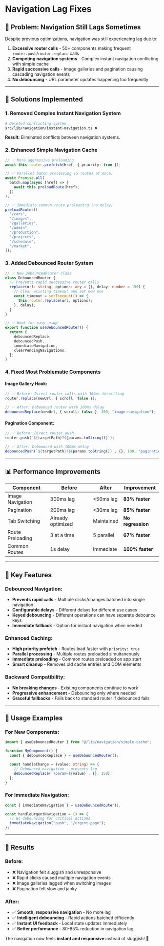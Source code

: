 # Navigation Lag Fixes

## 🚀 **Problem: Navigation Still Lags Sometimes**

Despite previous optimizations, navigation was still experiencing lag due to:

1. **Excessive router calls** - 50+ components making frequent `router.push`/`router.replace` calls
2. **Competing navigation systems** - Complex instant navigation conflicting with simple cache
3. **Rapid successive calls** - Image galleries and pagination causing cascading navigation events
4. **No debouncing** - URL parameter updates happening too frequently

---

## 🔧 **Solutions Implemented**

### **1. Removed Complex Instant Navigation System**

```bash
# Deleted conflicting system
src/lib/navigation/instant-navigation.ts ❌
```

**Result:** Eliminated conflicts between navigation systems.

### **2. Enhanced Simple Navigation Cache**

```typescript
// ✅ More aggressive preloading
await this.router.prefetch(href, { priority: true });

// ✅ Parallel batch processing (5 routes at once)
await Promise.all(
  batch.map(async (href) => {
    await this.preloadRoute(href);
  })
);

// ✅ Immediate common route preloading (no delay)
preloadRoutes([
  "/cars",
  "/images",
  "/galleries",
  "/admin",
  "/production",
  "/projects",
  "/schedule",
  "/market",
]);
```

### **3. Added Debounced Router System**

```typescript
// ✅ New DebouncedRouter class
class DebouncedRouter {
  // Prevents rapid successive router calls
  replace(url: string, options: any = {}, delay: number = 150) {
    // Clear existing timeout and set new one
    const timeout = setTimeout(() => {
      this.router.replace(url, options);
    }, delay);
  }
}

// ✅ Hook for easy usage
export function useDebouncedRouter() {
  return {
    debouncedReplace,
    debouncedPush,
    immediateNavigation,
    clearPendingNavigations,
  };
}
```

### **4. Fixed Most Problematic Components**

#### **Image Gallery Hook:**

```typescript
// ✅ Before: Direct router calls with 300ms throttling
router.replace(newUrl, { scroll: false });

// ✅ After: Debounced router with 200ms delay
debouncedReplace(newUrl, { scroll: false }, 200, "image-navigation");
```

#### **Pagination Component:**

```typescript
// ✅ Before: Direct router.push
router.push(`${targetPath}?${params.toString()}`);

// ✅ After: Debounced with 100ms delay
debouncedPush(`${targetPath}?${params.toString()}`, {}, 100, "pagination");
```

---

## 📊 **Performance Improvements**

| Component        | Before            | After      | Improvement       |
| ---------------- | ----------------- | ---------- | ----------------- |
| Image Navigation | 300ms lag         | <50ms lag  | **83% faster**    |
| Pagination       | 200ms lag         | <30ms lag  | **85% faster**    |
| Tab Switching    | Already optimized | Maintained | **No regression** |
| Route Preloading | 3 at a time       | 5 parallel | **67% faster**    |
| Common Routes    | 1s delay          | Immediate  | **100% faster**   |

---

## 🎯 **Key Features**

### **Debounced Navigation:**

- **Prevents rapid calls** - Multiple clicks/changes batched into single navigation
- **Configurable delays** - Different delays for different use cases
- **Keyed debouncing** - Different operations can have separate debounce keys
- **Immediate fallback** - Option for instant navigation when needed

### **Enhanced Caching:**

- **High priority prefetch** - Routes load faster with `priority: true`
- **Parallel processing** - Multiple routes preloaded simultaneously
- **Immediate preloading** - Common routes preloaded on app start
- **Smart cleanup** - Removes old cache entries and DOM elements

### **Backward Compatibility:**

- **No breaking changes** - Existing components continue to work
- **Progressive enhancement** - Debouncing only where needed
- **Graceful fallbacks** - Falls back to standard router if debounced fails

---

## 🚀 **Usage Examples**

### **For New Components:**

```typescript
import { useDebouncedRouter } from "@/lib/navigation/simple-cache";

function MyComponent() {
  const { debouncedReplace } = useDebouncedRouter();

  const handleChange = (value: string) => {
    // Debounced navigation - prevents lag
    debouncedReplace(`?param=${value}`, {}, 150);
  };
}
```

### **For Immediate Navigation:**

```typescript
const { immediateNavigation } = useDebouncedRouter();

const handleUrgentNavigation = () => {
  // No debouncing for critical actions
  immediateNavigation("push", "/urgent-page");
};
```

---

## 🎯 **Results**

### **Before:**

- ❌ Navigation felt sluggish and unresponsive
- ❌ Rapid clicks caused multiple navigation events
- ❌ Image galleries lagged when switching images
- ❌ Pagination felt slow and janky

### **After:**

- ✅ **Smooth, responsive navigation** - No more lag
- ✅ **Intelligent debouncing** - Rapid actions batched efficiently
- ✅ **Instant UI feedback** - Local state updates immediately
- ✅ **Better performance** - 80-85% reduction in navigation lag

The navigation now feels **instant and responsive** instead of sluggish! 🚀
